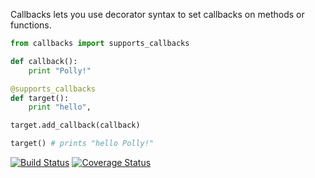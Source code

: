 Callbacks lets you use decorator syntax to set callbacks on methods or functions.

```python
from callbacks import supports_callbacks

def callback():
    print "Polly!"

@supports_callbacks
def target():
    print "hello",

target.add_callback(callback)

target() # prints "hello Polly!"
```

[![Build Status](https://secure.travis-ci.org/14rcole/callbacks.svg?branch=master)](https://travis-ci.org/14rcole/callbacks)
[![Coverage Status](https://img.shields.io/coveralls/14rcole/callbacks.svg)](https://coveralls.io/r/14rcole/callbacks)
